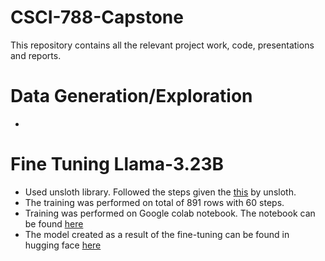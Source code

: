 # CSCI-788-Capstone

This repository contains all the relevant project work, code, presentations and reports.

# Data Generation/Exploration

-

# Fine Tuning Llama-3.23B

- Used unsloth library. Followed the steps given the [this](https://docs.unsloth.ai/tutorials/how-to-finetune-llama-3-and-export-to-ollama) by unsloth.
- The training was performed on total of 891 rows with 60 steps.
- Training was performed on Google colab notebook. The notebook can be found [here](https://colab.research.google.com/drive/1GSpFFhKBkYeyldCpcPtiE9sourrk83aB#scrollTo=2ejIt2xSNKKp)
- The model created as a result of the fine-tuning can be found in hugging face [here](https://huggingface.co/techiehustle/therapist_model/tree/main)

